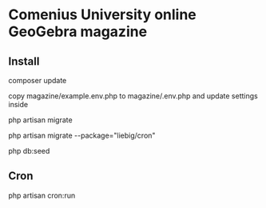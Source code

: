Comenius University online GeoGebra magazine
============================================


Install
-------
composer update

copy magazine/example.env.php to magazine/.env.php and update settings inside

php artisan migrate

php artisan migrate --package="liebig/cron"

php db:seed

Cron
----
php artisan cron:run
